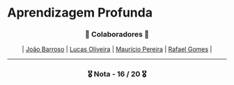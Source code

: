 # Aprendizagem Profunda

<h3 align="center">🚀 Colaboradores 🚀</h3>

<div align="center">

| [João Barroso](https://github.com/JoaoBarroso25) | [Lucas Oliveira](https://github.com/LucasOli20) | [Maurício Pereira](https://github.com/mauriciopereira74) | [Rafael Gomes](https://github.com/RafaGomes1) |

</div>

---

<h3 align="center"> 🎖️ Nota - 16 / 20 🎖️ </h3>